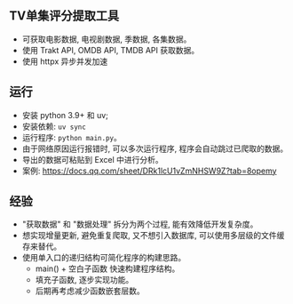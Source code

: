 ## TV单集评分提取工具

- 可获取电影数据, 电视剧数据, 季数据, 各集数据。
- 使用 Trakt API, OMDB API, TMDB API 获取数据。
- 使用 httpx 异步并发加速

## 运行

- 安装 python 3.9+ 和 uv;
- 安装依赖: `uv sync`
- 运行程序: `python main.py`。
- 由于网络原因运行报错时, 可以多次运行程序, 程序会自动跳过已爬取的数据。
- 导出的数据可粘贴到 Excel 中进行分析。
- 案例: https://docs.qq.com/sheet/DRk1lcU1vZmNHSW9Z?tab=8opemy

## 经验

- "获取数据" 和 "数据处理" 拆分为两个过程, 能有效降低开发复杂度。
- 想实现增量更新, 避免重复爬取, 又不想引入数据库, 可以使用多层级的文件缓存来替代。
- 使用单入口的递归结构可简化程序的构建思路。
    - main() + 空白子函数 快速构建程序结构。
    - 填充子函数, 逐步实现功能。
    - 后期再考虑减少函数嵌套层数。